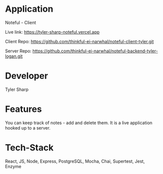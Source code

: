 # Application

Noteful - Client

Live link: https://tyler-sharp-noteful.vercel.app

Client Repo: https://github.com/thinkful-ei-narwhal/noteful-client-tyler.git

Server Repo: https://github.com/thinkful-ei-narwhal/noteful-backend-tyler-logan.git

# Developer

Tyler Sharp

# Features

You can keep track of notes - add and delete them. It is a live application hooked up to a server.

# Tech-Stack

React, JS, Node, Express, PostgreSQL, Mocha, Chai, Supertest, Jest, Enzyme
